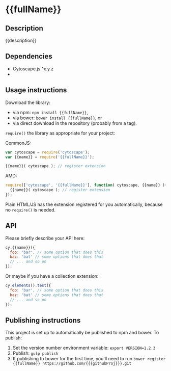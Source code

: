 {{fullName}}
================================================================================


## Description

{{description}}


## Dependencies

 * Cytoscape.js ^x.y.z
 * <List your dependencies here please>


## Usage instructions

Download the library:
 * via npm: `npm install {{fullName}}`,
 * via bower: `bower install {{fullName}}`, or
 * via direct download in the repository (probably from a tag).

`require()` the library as appropriate for your project:

CommonJS:
```js
var cytoscape = require('cytoscape');
var {{name}} = require('{{fullName}}');

{{name}}( cytoscape ); // register extension
```

AMD:
```js
require(['cytoscape', '{{fullName}}'], function( cytoscape, {{name}} ){
  {{name}}( cytoscape ); // register extension
});
```

Plain HTML/JS has the extension registered for you automatically, because no `require()` is needed.


## API

Please briefly describe your API here:

```js
cy.{{name}}({
  foo: 'bar', // some option that does this
  baz: 'bat' // some options that does that
  // ... and so on
});
```

Or maybe if you have a collection extension:

```js
cy.elements().test({
  foo: 'bar', // some option that does this
  baz: 'bat' // some options that does that
  // ... and so on
});
```


## Publishing instructions

This project is set up to automatically be published to npm and bower.  To publish:

1. Set the version number environment variable: `export VERSION=1.2.3`
1. Publish: `gulp publish`
1. If publishing to bower for the first time, you'll need to run `bower register {{fullName}} https://github.com/{{{githubProj}}}.git`
